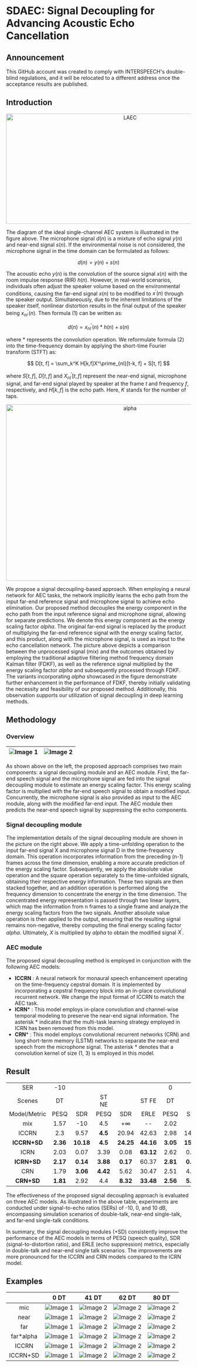 # SDAEC: Signal Decoupling for Advancing Acoustic Echo Cancellation
## Announcement

This GitHub account was created to comply with INTERSPEECH's double-blind regulations, and it will be relocated to a different address once the acceptance results are published.

## Introduction
<div align="center">
<img src="https://github.com/ZhaoF-i/SDAEC/blob/main/pictures/LAEC_2.png" alt="LAEC" width="660" height="300">
</div>

  The diagram of the ideal single-channel AEC system is illustrated in the figure above. The microphone signal $d(n)$ is a mixture of echo signal $y(n)$ and near-end signal $s(n)$.
If the environmental noise is not considered, the microphone signal in the time domain can be formulated as follows:

$$
    d(n) = y(n) + s(n) \tag{1}
$$

The acoustic echo $y(n)$ is the convolution of the source signal $x(n)$ with the room impulse response (RIR) $h(n)$. 
However, in real-world scenarios, individuals often adjust the speaker volume based on the environmental conditions, causing the far-end signal $x(n)$ to be modified to $x^\prime(n)$ through the speaker output. Simultaneously, due to the inherent limitations of the speaker itself, nonlinear distortion results in the final output of the speaker being $x^\prime_{nl}(n)$. Then formula (1) can be written as:

$$
    d(n) = x^\prime_{nl}(n) * h(n) + s(n) \tag{2}
$$

where $*$ represents the convolution operation. We reformulate formula (2) into the time-frequency domain by applying the short-time Fourier transform (STFT) as:

$$
    D[t, f] =  \sum_k^K H[k,f]X^\prime_{nl}[t-k, f] + S[t, f]
$$

where $S[t, f]$, $D[t, f]$ and $X^\prime_{nl}[t, f]$ represent the near-end signal, microphone signal, and far-end signal played by speaker at the frame $t$ and frequency $f$, respectively, and $H[k, f]$ is the echo path. Here, $K$ stands for the number of taps.

<div align="center">
<img src="https://github.com/ZhaoF-i/SDAEC/blob/main/pictures/alpha_efficiency3_00.png" alt="alpha" width="660" height="480">
</div>

  We propose a signal decoupling-based approach. When employing a neural network for AEC tasks, the network implicitly learns the echo path from the input far-end reference signal and microphone signal to achieve echo elimination. Our proposed method decouples the energy component in the echo path from the input reference signal and microphone signal, allowing for separate predictions. We denote this energy component as the energy scaling factor $alpha$. The original far-end signal is replaced by the product of multiplying the far-end reference signal with the energy scaling factor, and this product, along with the microphone signal, is used as input to the echo cancellation network. The picture above depicts a comparison between the unprocessed signal (mix) and the outcomes obtained by employing the traditional adaptive filtering method frequency domain Kalman filter (FDKF), as well as the reference signal multiplied by the energy scaling factor $alpha$ and subsequently processed through FDKF. The variants incorporating $alpha$ showcased in the figure demonstrate further enhancement in the performance of FDKF, thereby initially validating the necessity and feasibility of our proposed method. Additionally, this observation supports our utilization of signal decoupling in deep learning methods. 

## Methodology
### Overview

| ![Image 1](https://github.com/ZhaoF-i/SDAEC/blob/main/pictures/overview.png) | ![Image 2](https://github.com/ZhaoF-i/SDAEC/blob/main/pictures/SDM.png) |
|:---:|:---:|



  As shown above on the left, the proposed approach comprises two main components: a signal decoupling module and an AEC module. First, the far-end speech signal and the microphone signal are fed into the signal decoupling module to estimate an energy scaling factor. This energy scaling factor is multiplied with the far-end speech signal to obtain a modified input. Concurrently, the microphone signal is also provided as input to the AEC module, along with the modified far-end input. The AEC module then predicts the near-end speech signal by suppressing the echo components.

### Signal decoupling module
  The implementation details of the signal decoupling module are shown in the picture on the right above. We apply a time-unfolding operation to the input far-end signal X and microphone signal D in the time-frequency domain. This operation incorporates information from the preceding (n-1) frames across the time dimension, enabling a more accurate prediction of the energy scaling factor. Subsequently, we apply the absolute value operation and the square operation separately to the time-unfolded signals, obtaining their respective energy information. These two signals are then stacked together, and an addition operation is performed along the frequency dimension to concentrate the energy in the time dimension. The concentrated energy representation is passed through two linear layers, which map the information from n frames to a single frame and analyze the energy scaling factors from the two signals. Another absolute value operation is then applied to the output, ensuring that the resulting signal remains non-negative, thereby computing the final energy scaling factor $alpha$. Ultimately, $X$ is multiplied by $alpha$ to obtain the modified signal $X^\prime$.

### AEC module
The proposed signal decoupling method is employed in conjunction with the following AEC models:

 * **ICCRN** : A neural network for monaural speech enhancement operating on the time-frequency cepstral domain. It is implemented by incorporating a cepstral frequency block into an in-place convolutional recurrent network. We change the input format of ICCRN to match the AEC task.
 * **ICRN*** : This model employs in-place convolution and channel-wise temporal modeling to preserve the near-end signal information. The asterisk $*$ indicates that the multi-task learning strategy employed in ICRN has been removed from this model.
 * **CRN*** : This model employs convolutional recurrent networks (CRN) and long short-term memory (LSTM) networks to separate the near-end speech from the microphone signal. The asterisk $*$ denotes that a convolution kernel of size (1, 3) is employed in this model.

## Result  

|              |          |           |          |           |           |          |           |          |           |           |          |           |          |           |           |
| :----------: | :------: | :-------: | :------: | :-------: | :-------: | :------: | :-------: | :------: | :-------: | :-------: | :------: | :-------: | :------: | :-------: | :-------: |
|     SER      |   -10    |           |          |           |           |    0     |           |          |           |           |    10    |           |          |           |           |
|    Scenes    |    DT    |           |  ST NE   |           |   ST FE   |    DT    |           |  ST NE   |           |   ST FE   |    DT    |           |  ST NE   |           |   ST FE   |
| Model/Metric |   PESQ   |    SDR    |   PESQ   |    SDR    |   ERLE    |   PESQ   |    SDR    |   PESQ   |    SDR    |   ERLE    |   PESQ   |    SDR    |   PESQ   |    SDR    |   ERLE    |
|     mix      |   1.57   |    -10    |   4.5    | $+\infty$ |    --     |   2.02   |     0     |   4.5    | $+\infty$ |    --     |   2.62   |    10     |   4.5    | $+\infty$ |    --     |
|    ICCRN     |   2.3    |   9.57    | **4.5**  |   20.94   |   42.63   |   2.98   |   14.63   | **4.5**  |   20.94   |   43.08   |   3.51   |   18.25   | **4.5**  |   20.94   |   41.32   |
| **ICCRN+SD** | **2.36** | **10.18** | **4.5**  | **24.25** | **44.16** | **3.05** | **15.57** | **4.5**  | **24.25** | **43.57** | **3.55** | **19.94** | **4.5**  | **24.25** | **41.97** |
|     ICRN     |   2.03   |   0.07    |   3.39   |   0.08    | **63.12** |   2.62   |   0.08    |   3.39   |   0.08    | **52.95** |   3.02   |   0.08    |   3.39   |   0.08    | **42.83** |
| **ICRN+SD**  | **2.17** | **0.14**  | **3.88** | **0.17**  |   60.37   | **2.81** | **0.17**  | **3.88** | **0.17**  |   50.36   | **3.27** | **0.18**  | **3.88** | **0.17**  |   40.33   |
|     CRN      |   1.79   | **3.06**  | **4.42** |   5.62    |   30.47   |   2.51   |   4.42    | **4.42** |   5.62    |   20.45   |   3.13   |   4.47    | **4.42** |   5.62    |   10.46   |
|  **CRN+SD**  | **1.81** |   2.92    |   4.4    | **8.32**  | **33.48** | **2.56** | **5.21**  |   4.4    | **8.32**  | **23.54** | **3.17** | **5.98**  |   4.4    | **8.32**  | **13.56** |


The effectiveness of the proposed signal decoupling approach is evaluated on three AEC models. As illustrated in the above table, experiments are conducted under signal-to-echo ratios (SERs) of -10, 0, and 10 dB, encompassing simulation scenarios of double-talk, near-end single-talk, and far-end single-talk conditions. 

In summary, the signal decoupling modules (+SD) consistently improve the performance of the AEC models in terms of PESQ (speech quality), SDR (signal-to-distortion ratio), and ERLE (echo suppression) metrics, especially in double-talk and near-end single talk scenarios. The improvements are more pronounced for the ICCRN and CRN models compared to the ICRN model.

## Examples


|   |0 DT|41 DT|62 DT|80 DT|
|:---:|:---:|:---:|:---:|:---:|
| mic | ![Image 1](https://github.com/ZhaoF-i/SDAEC/blob/main/wav_samples/80DT_mic.png) | ![Image 2](https://github.com/ZhaoF-i/SDAEC/blob/main/wav_samples/41DT_mic.png) |![Image 2](https://github.com/ZhaoF-i/SDAEC/blob/main/wav_samples/62DT_mic.png) |![Image 2](https://github.com/ZhaoF-i/SDAEC/blob/main/wav_samples/0DT_mic.png) | 
| near | ![Image 1](https://github.com/ZhaoF-i/SDAEC/blob/main/wav_samples/80DT_near.png) | ![Image 2](https://github.com/ZhaoF-i/SDAEC/blob/main/wav_samples/41DT_near.png) |![Image 2](https://github.com/ZhaoF-i/SDAEC/blob/main/wav_samples/62DT_near.png) |![Image 2](https://github.com/ZhaoF-i/SDAEC/blob/main/wav_samples/0DT_near.png) | 
| far | ![Image 1](https://github.com/ZhaoF-i/SDAEC/blob/main/wav_samples/80DT_far.png) | ![Image 2](https://github.com/ZhaoF-i/SDAEC/blob/main/wav_samples/41DT_far.png) |![Image 2](https://github.com/ZhaoF-i/SDAEC/blob/main/wav_samples/62DT_far.png) |![Image 2](https://github.com/ZhaoF-i/SDAEC/blob/main/wav_samples/0DT_far.png) | 
| far*alpha | ![Image 1](https://github.com/ZhaoF-i/SDAEC/blob/main/wav_samples/80DT_farAlpha.png) | ![Image 2](https://github.com/ZhaoF-i/SDAEC/blob/main/wav_samples/41DT_farAlpha.png) |![Image 2](https://github.com/ZhaoF-i/SDAEC/blob/main/wav_samples/62DT_farAlpha.png) |![Image 2](https://github.com/ZhaoF-i/SDAEC/blob/main/wav_samples/0DT_farAlpha.png) | 
| ICCRN | ![Image 1](https://github.com/ZhaoF-i/SDAEC/blob/main/wav_samples/80DT_ICCRN_est.png) | ![Image 2](https://github.com/ZhaoF-i/SDAEC/blob/main/wav_samples/41DT_ICCRN_est.png) |![Image 2](https://github.com/ZhaoF-i/SDAEC/blob/main/wav_samples/62DT_ICCRN_est.png) |![Image 2](https://github.com/ZhaoF-i/SDAEC/blob/main/wav_samples/0DT_ICCRN_est.png) | 
| ICCRN+SD | ![Image 1](https://github.com/ZhaoF-i/SDAEC/blob/main/wav_samples/80DT_ICCRN+SD_est.png) | ![Image 2](https://github.com/ZhaoF-i/SDAEC/blob/main/wav_samples/41DT_ICCRN+SD_est.png) |![Image 2](https://github.com/ZhaoF-i/SDAEC/blob/main/wav_samples/62DT_ICCRN+SD_est.png) |![Image 2](https://github.com/ZhaoF-i/SDAEC/blob/main/wav_samples/0DT_ICCRN+SD_est.png) | 



